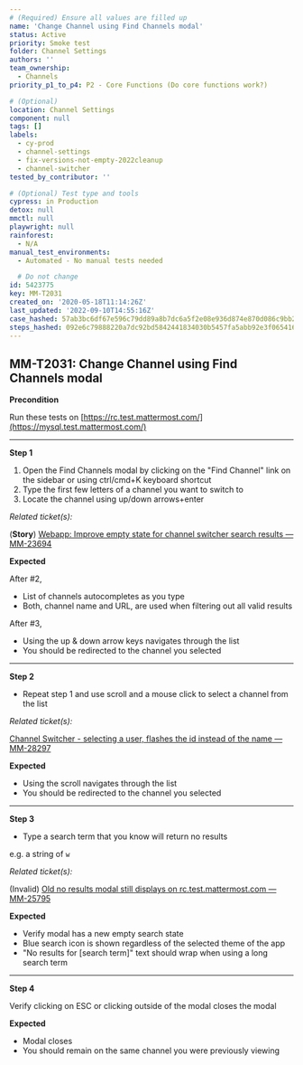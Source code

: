 ```yaml
---
# (Required) Ensure all values are filled up
name: 'Change Channel using Find Channels modal'
status: Active
priority: Smoke test
folder: Channel Settings
authors: ''
team_ownership:
  - Channels
priority_p1_to_p4: P2 - Core Functions (Do core functions work?)

# (Optional)
location: Channel Settings
component: null
tags: []
labels:
  - cy-prod
  - channel-settings
  - fix-versions-not-empty-2022cleanup
  - channel-switcher
tested_by_contributor: ''

# (Optional) Test type and tools
cypress: in Production
detox: null
mmctl: null
playwright: null
rainforest:
  - N/A
manual_test_environments:
  - Automated - No manual tests needed

  # Do not change
id: 5423775
key: MM-T2031
created_on: '2020-05-18T11:14:26Z'
last_updated: '2022-09-10T14:55:16Z'
case_hashed: 57ab3bc6df67e596c79dd89a8b7dc6a5f2e08e936d874e870d086c9bb2062c5f2bdcbcb0c64e968e9f4dad2eae3b92b1
steps_hashed: 092e6c79888220a7dc92bd5842441834030b5457fa5abb92e3f065416c658600efe7266f8812d50920ff777453bb652e
---
```


<!-- (Auto-generated) Based on frontmatter's "key" and "name" -->

## MM-T2031: Change Channel using Find Channels modal

**Precondition**

Run these tests on [https://rc.test.mattermost.com/](https://mysql.test.mattermost.com/)

---

**Step 1**

1. Open the Find Channels modal by clicking on the "Find Channel" link on the sidebar or using ctrl/cmd+K keyboard shortcut
2. Type the first few letters of a channel you want to switch to
3. Locate the channel using up/down arrows+enter

_Related ticket(s):_

(**Story**) [Webapp: Improve empty state for channel switcher search results — MM-23694](https://mattermost.atlassian.net/browse/MM-23694)

**Expected**

After #2,

- List of channels autocompletes as you type
- Both, channel name and URL, are used when filtering out all valid results

After #3,

- Using the up & down arrow keys navigates through the list
- You should be redirected to the channel you selected

---

**Step 2**

- Repeat step 1 and use scroll and a mouse click to select a channel from the list

_Related ticket(s):_

[Channel Switcher - selecting a user, flashes the id instead of the name — MM-28297](https://mattermost.atlassian.net/browse/MM-28297)

**Expected**

- Using the scroll navigates through the list
- You should be redirected to the channel you selected

---

**Step 3**

- Type a search term that you know will return no results

e.g. a string of `w`

_Related ticket(s):_

(Invalid) [Old no results modal still displays on rc.test.mattermost.com — MM-25795](https://mattermost.atlassian.net/browse/MM-25795)

**Expected**

- Verify modal has a new empty search state
- Blue search icon is shown regardless of the selected theme of the app
- "No results for \[search term]" text should wrap when using a long search term

---

**Step 4**

Verify clicking on ESC or clicking outside of the modal closes the modal

**Expected**

- Modal closes
- You should remain on the same channel you were previously viewing
